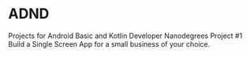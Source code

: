 # ADND
Projects for Android Basic and Kotlin Developer Nanodegrees
Project #1  Build a Single Screen App for a small business of your choice.
